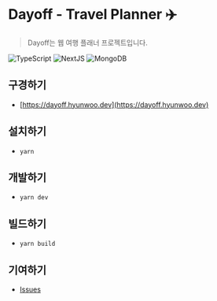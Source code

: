 # Dayoff - Travel Planner ✈️

> Dayoff는 웹 여행 플래너 프로젝트입니다.

![TypeScript](https://img.shields.io/badge/TypeScript-282C34.svg?&style=for-the-badge&logo=typescript)
![NextJS](https://img.shields.io/badge/Next.js-282C34.svg?&style=for-the-badge&logo=next.js)
![MongoDB](https://img.shields.io/badge/MongoDB-282C34.svg?&style=for-the-badge&logo=mongodb)

## 구경하기

- [https://dayoff.hyunwoo.dev](https://dayoff.hyunwoo.dev)

## 설치하기

- `yarn`

## 개발하기

- `yarn dev`

## 빌드하기

- `yarn build`

## 기여하기

- [Issues](https://github.com/heptacode/interactivekiosk/issues)
